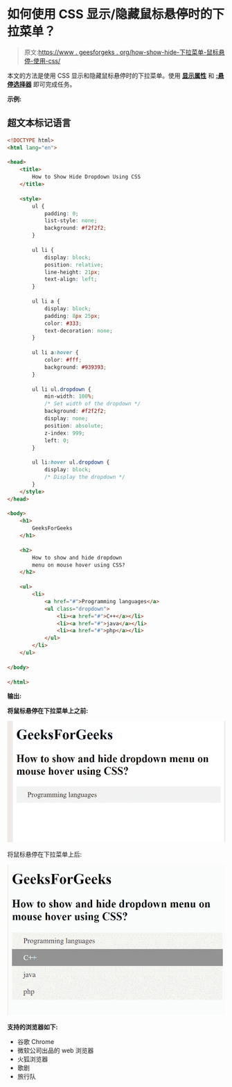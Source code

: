 # 如何使用 CSS 显示/隐藏鼠标悬停时的下拉菜单？

> 原文:[https://www . geesforgeks . org/how-show-hide-下拉菜单-鼠标悬停-使用-css/](https://www.geeksforgeeks.org/how-to-show-hide-dropdown-menu-on-mouse-hover-using-css/)

本文的方法是使用 CSS 显示和隐藏鼠标悬停时的下拉菜单。使用 **[显示属性](https://www.geeksforgeeks.org/css-display-property/)** 和 **[:悬停选择器](https://www.geeksforgeeks.org/css-hover-selector/)** 即可完成任务。

**示例:**

## 超文本标记语言

```html
<!DOCTYPE html>
<html lang="en">

<head>
    <title>
        How to Show Hide Dropdown Using CSS
    </title>

    <style>
        ul {
            padding: 0;
            list-style: none;
            background: #f2f2f2;
        }

        ul li {
            display: block;
            position: relative;
            line-height: 21px;
            text-align: left;
        }

        ul li a {
            display: block;
            padding: 8px 25px;
            color: #333;
            text-decoration: none;
        }

        ul li a:hover {
            color: #fff;
            background: #939393;
        }

        ul li ul.dropdown {
            min-width: 100%;
            /* Set width of the dropdown */
            background: #f2f2f2;
            display: none;
            position: absolute;
            z-index: 999;
            left: 0;
        }

        ul li:hover ul.dropdown {
            display: block;
            /* Display the dropdown */
        }
    </style>
</head>

<body>
    <h1>
        GeeksForGeeks
    </h1>

    <h2>
        How to show and hide dropdown
        menu on mouse hover using CSS?
    </h2>

    <ul>
        <li>
            <a href="#">Programming languages</a>
            <ul class="dropdown">
                <li><a href="#">C++</a></li>
                <li><a href="#">java</a></li>
                <li><a href="#">php</a></li>
            </ul>
        </li>
    </ul>

</body>

</html>
```

**输出:**

**将鼠标悬停在下拉菜单上之前:**

![](img/929081146b9c7097b042e3817acfb6fa.png)

将鼠标悬停在下拉菜单上后:

![](img/f1770b9552d9e4b5b4bd056cdc86a90b.png)

**支持的浏览器如下:**

*   谷歌 Chrome
*   微软公司出品的 web 浏览器
*   火狐浏览器
*   歌剧
*   旅行队